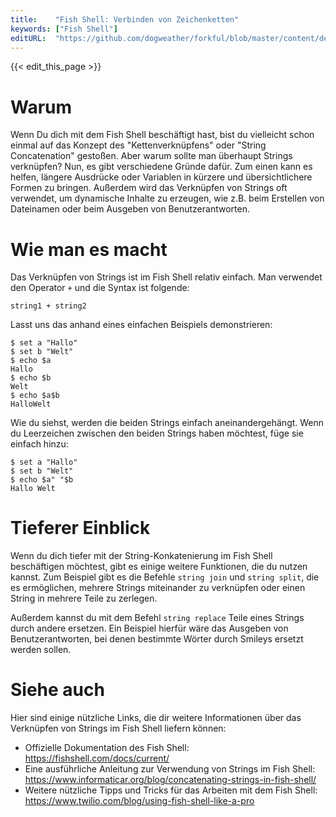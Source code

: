 ```yaml
---
title:    "Fish Shell: Verbinden von Zeichenketten"
keywords: ["Fish Shell"]
editURL:  "https://github.com/dogweather/forkful/blob/master/content/de/fish-shell/concatenating-strings.md"
---
```


{{< edit_this_page >}}

# Warum

Wenn Du dich mit dem Fish Shell beschäftigt hast, bist du vielleicht schon einmal auf das Konzept des "Kettenverknüpfens" oder "String Concatenation" gestoßen. Aber warum sollte man überhaupt Strings verknüpfen? Nun, es gibt verschiedene Gründe dafür. Zum einen kann es helfen, längere Ausdrücke oder Variablen in kürzere und übersichtlichere Formen zu bringen. Außerdem wird das Verknüpfen von Strings oft verwendet, um dynamische Inhalte zu erzeugen, wie z.B. beim Erstellen von Dateinamen oder beim Ausgeben von Benutzerantworten.

# Wie man es macht

Das Verknüpfen von Strings ist im Fish Shell relativ einfach. Man verwendet den Operator `+` und die Syntax ist folgende:

```Fish Shell
string1 + string2
```

Lasst uns das anhand eines einfachen Beispiels demonstrieren:

```Fish Shell
$ set a "Hallo"
$ set b "Welt"
$ echo $a
Hallo
$ echo $b
Welt
$ echo $a$b
HalloWelt
```

Wie du siehst, werden die beiden Strings einfach aneinandergehängt. Wenn du Leerzeichen zwischen den beiden Strings haben möchtest, füge sie einfach hinzu:

```Fish Shell
$ set a "Hallo"
$ set b "Welt"
$ echo $a" "$b
Hallo Welt
```

# Tieferer Einblick

Wenn du dich tiefer mit der String-Konkatenierung im Fish Shell beschäftigen möchtest, gibt es einige weitere Funktionen, die du nutzen kannst. Zum Beispiel gibt es die Befehle `string join` und `string split`, die es ermöglichen, mehrere Strings miteinander zu verknüpfen oder einen String in mehrere Teile zu zerlegen.

Außerdem kannst du mit dem Befehl `string replace` Teile eines Strings durch andere ersetzen. Ein Beispiel hierfür wäre das Ausgeben von Benutzerantworten, bei denen bestimmte Wörter durch Smileys ersetzt werden sollen.

# Siehe auch

Hier sind einige nützliche Links, die dir weitere Informationen über das Verknüpfen von Strings im Fish Shell liefern können:

- Offizielle Dokumentation des Fish Shell: https://fishshell.com/docs/current/
- Eine ausführliche Anleitung zur Verwendung von Strings im Fish Shell: https://www.informaticar.org/blog/concatenating-strings-in-fish-shell/
- Weitere nützliche Tipps und Tricks für das Arbeiten mit dem Fish Shell: https://www.twilio.com/blog/using-fish-shell-like-a-pro